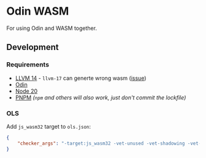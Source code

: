 # Odin WASM

For using Odin and WASM together.

## Development

### Requirements

-   [LLVM 14](https://apt.llvm.org/) - `llvm-17` can generte wrong wasm ([issue](https://github.com/odin-lang/Odin/issues/2855))
-   [Odin](https://odin-lang.org/docs/install/)
-   [Node 20](https://nodejs.org/)
-   [PNPM](https://pnpm.io/installation) _(`npm` and others will also work, just don't commit the lockfile)_

### OLS

Add `js_wasm32` target to `ols.json`:

```json
{
	"checker_args": "-target:js_wasm32 -vet-unused -vet-shadowing -vet-style -vet-semicolon"
}
```
